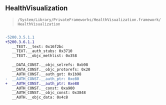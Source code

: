 ## HealthVisualization

> `/System/Library/PrivateFrameworks/HealthVisualization.framework/HealthVisualization`

```diff

-5200.3.5.1.1
+5200.3.6.1.1
   __TEXT.__text: 0x16f2bc
   __TEXT.__auth_stubs: 0x3710
   __TEXT.__objc_methlist: 0x358

   __DATA_CONST.__objc_selrefs: 0xb98
   __DATA_CONST.__objc_protorefs: 0x20
   __AUTH_CONST.__auth_got: 0x1b98
-  __AUTH_CONST.__auth_ptr: 0xe80
+  __AUTH_CONST.__auth_ptr: 0xe88
   __AUTH_CONST.__const: 0xa900
   __AUTH_CONST.__objc_const: 0x3848
   __AUTH.__objc_data: 0x4c8

```
